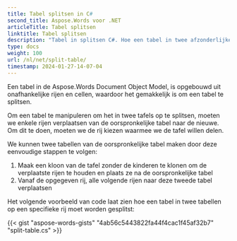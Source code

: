 ```yaml
---
title: Tabel splitsen in C#
second_title: Aspose.Words voor .NET
articleTitle: Tabel splitsen
linktitle: Tabel splitsen
description: "Tabel in splitsen C#. Hoe een tabel in twee afzonderlijke tabellen te splitsen C#."
type: docs
weight: 100
url: /nl/net/split-table/
timestamp: 2024-01-27-14-07-04
---
```


Een tabel in de Aspose.Words Document Object Model, is opgebouwd uit onafhankelijke rijen en cellen, waardoor het gemakkelijk is om een tabel te splitsen.

Om een tabel te manipuleren om het in twee tafels op te splitsen, moeten we enkele rijen verplaatsen van de oorspronkelijke tabel naar de nieuwe. Om dit te doen, moeten we de rij kiezen waarmee we de tafel willen delen.

We kunnen twee tabellen van de oorspronkelijke tabel maken door deze eenvoudige stappen te volgen:

1. Maak een kloon van de tafel zonder de kinderen te klonen om de verplaatste rijen te houden en plaats ze na de oorspronkelijke tabel
2. Vanaf de opgegeven rij, alle volgende rijen naar deze tweede tabel verplaatsen

Het volgende voorbeeld van code laat zien hoe een tabel in twee tabellen op een specifieke rij moet worden gesplitst:

{{< gist "aspose-words-gists" "4ab56c5443822fa44f4cac1f45af32b7" "split-table.cs" >}}
